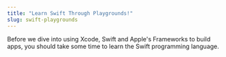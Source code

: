 ```yaml
---
title: "Learn Swift Through Playgrounds!"
slug: swift-playgrounds
---
```


Before we dive into using Xcode, Swift and Apple's Frameworks to build apps, you should take some time to learn the Swift programming language.

